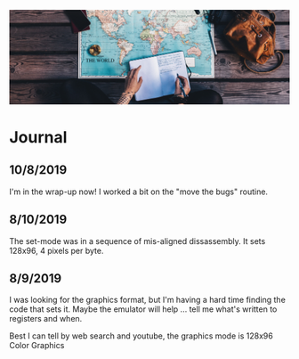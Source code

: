 ![Journal](../../img/journal.jpg)

# Journal

## 10/8/2019

I'm in the wrap-up now! I worked a bit on the "move the bugs" routine.

## 8/10/2019

The set-mode was in a sequence of mis-aligned dissassembly. It sets 128x96, 4 pixels per byte.

## 8/9/2019

I was looking for the graphics format, but I'm having a hard time finding the code
that sets it. Maybe the emulator will help ... tell me what's written to registers
and when.

Best I can tell by web search and youtube, the graphics mode is 128x96 Color Graphics